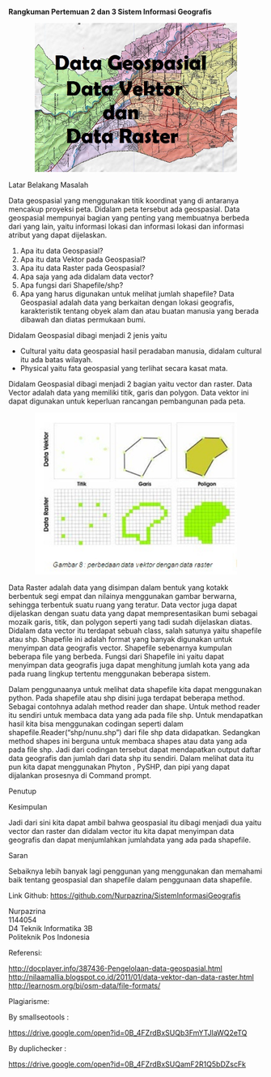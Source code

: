 **Rangkuman Pertemuan 2 dan 3 Sistem Informasi Geografis**

<p align="center">
  <img src ="../../img/Pertemuan 2.jpg" width="400px">
</p>

Latar Belakang Masalah

Data geospasial yang menggunakan titik koordinat yang di antaranya mencakup proyeksi peta. Didalam peta tersebut ada geospasial. Data geospasial mempunyai bagian yang penting yang membuatnya berbeda dari yang lain, yaitu informasi lokasi dan informasi lokasi dan informasi atribut yang dapat dijelaskan.

1.	Apa itu data Geospasial?
2.	Apa itu data Vektor pada Geospasial?
3.	Apa itu data Raster pada Geospasial?
4.	Apa saja yang ada didalam data vector?
5.	Apa fungsi dari Shapefile/shp?
6.	Apa yang harus digunakan untuk melihat jumlah shapefile?
Data Geospasial adalah data yang berkaitan dengan lokasi geografis, karakteristik tentang obyek alam dan atau buatan manusia yang berada dibawah dan diatas permukaan bumi.

Didalam Geospasial dibagi menjadi 2 jenis yaitu
-	Cultural yaitu data geospasial hasil peradaban manusia, didalam cultural itu ada batas wilayah.
-	Physical yaitu fata geospasial yang terlihat secara kasat mata.

Didalam Geospasial dibagi menjadi 2 bagian yaitu vector dan raster.
Data Vector adalah data yang memiliki titik, garis dan polygon. Data vektor ini dapat digunakan untuk keperluan rancangan pembangunan pada peta.  

<p align="center">
  <img src ="../../img/datavektor.jpg" width="400px">
</p>

Data Raster adalah data yang disimpan dalam bentuk yang kotakk berbentuk segi empat dan nilainya menggunakan gambar berwarna, sehingga terbentuk suatu ruang yang teratur.
Data vector juga dapat dijelaskan dengan suatu data yang dapat mempresentasikan bumi sebagai mozaik garis, titik, dan polygon seperti yang tadi sudah dijelaskan diatas. Didalam data vector itu terdapat sebuah class, salah satunya yaitu shapefile atau shp.
Shapefile ini adalah format yang banyak digunakan untuk menyimpan data geografis vector. Shapefile sebenarnya kumpulan beberapa file yang berbeda. Fungsi dari Shapefile ini yaitu dapat menyimpan data geografis juga dapat menghitung jumlah kota yang ada pada ruang lingkup tertentu menggunakan beberapa sistem. 

Dalam penggunaanya untuk melihat data shapefile kita dapat menggunakan python. Pada shapefile atau shp disini juga terdapat beberapa method. Sebagai contohnya adalah method reader dan shape. Untuk method reader itu sendiri untuk membaca data yang ada pada file shp. Untuk mendapatkan hasil kita bisa menggunakan codingan seperti dalam shapefile.Reader(“shp/nunu.shp”) dari file shp data didapatkan. Sedangkan method shapes ini berguna untuk membaca shapes atau data yang ada pada file shp. Jadi dari codingan tersebut dapat mendapatkan output daftar data geografis dan jumlah dari data shp itu sendiri. Dalam melihat data itu pun kita dapat menggunakan Phyton , PySHP, dan pipi yang dapat dijalankan prosesnya di Command prompt.

Penutup

Kesimpulan

Jadi dari sini kita dapat ambil bahwa geospasial itu dibagi menjadi dua yaitu vector dan raster dan didalam vector itu kita dapat menyimpan data geografis dan dapat menjumlahkan jumlahdata yang ada pada shapefile.

Saran 

Sebaiknya lebih banyak lagi penggunan yang menggunakan dan memahami baik tentang geospasial dan shapefile dalam penggunaan data shapefile.

Link Github: https://github.com/Nurpazrina/SistemInformasiGeografis

Nurpazrina</br>
1144054</br>
D4 Teknik Informatika 3B </br>
Politeknik Pos Indonesia </br>

Referensi:

http://docplayer.info/387436-Pengelolaan-data-geospasial.html </br>
http://nilaamallia.blogspot.co.id/2011/01/data-vektor-dan-data-raster.html
http://learnosm.org/bi/osm-data/file-formats/

Plagiarisme:

By smallseotools :

https://drive.google.com/open?id=0B_4FZrdBxSUQb3FmYTJlaWQ2eTQ

By duplichecker :

https://drive.google.com/open?id=0B_4FZrdBxSUQamF2R1Q5bDZscFk


